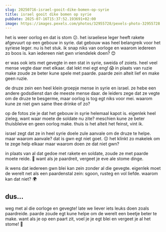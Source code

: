 ```yaml
---
slug: 20250716-israel-gooit-dike-bomen-op-syrie
title: israel gooit dike bomen op syrie 
pubDate: 2025-07-16T15:37:52.193691+02:00
image: https://images.pexels.com/photos/32955728/pexels-photo-32955728.jpeg
---
```

het is weer oorlog en dat is stom 😕. het israeliese leger heeft rakete afgevuurt op een gebouw in syrie. dat gebouw was heel belangreik voor het syriese leger. nu is het stuk. ik snap niks van oorloge en waarom iedereen zo boos is. kan iedereen niet gwn vriendelek doen? 😊

er was ook iets met gevegte in een stat in syrie, sweida of zoiets. heel veel mense vegte daar met elkaar. dat lekt mei egt eng! 😱 in plaats van ruzie make zoude ze beter kune spele met paarde. paarde zein alteit lief en make geen ruzie.

de druze zein een heel klein groepje mense in syrie en israel. ze hebe een andere godsdienst dan de meeste mense daar. de leiders zege dat ze vegte om de druze te besgerme, maar oorlog is tog egt niks voor mei. waarom kune ze niet gwn same thee drinke of zo? 

op de fotos zie je dat het gebouw in syrie helemaal kapot is. eigenlek heel zieleg, want waar moete de soldate nu zite? meschien kune ze beter thuisbleive en geen oorlog make. thuis is het alteit het feinst, vint ik.

israel zegt dat ze in heel syrie doele zule aanvale om de druze te helpe. maar waarom aanvale? dat is gwn egt niet goet. 😔 het klinkt zo makelek om te zege help elkaar maar waarom doen ze dat niet gwn?

in plaats van al dat gedoe met rakete en soldate, zoude ze met paarde moete reide. 🐴 want als je paardreit, vergeet je eve ale stome dinge.

ik wens dat iedereen gwn blei kan zein zonder al die gevegte. eigenlek moet de werelt net als een paardenstal zein: sgoon, rusteg en vol liefde. waarom kan dat niet? 🌍

## dus...
weg met al die oorloge en gevegte! late we liever iets leuks doen zoals paardreide. paarde zoude egt kune helpe om de werelt een beetje beter te make. want als je op een paart zit, voel je je egt blei en vergeet je al het stome! 🐴
